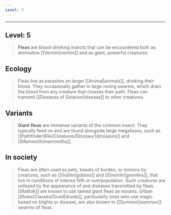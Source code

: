 ```yaml
---
Level: 3
---
```

---
Level: 5
---

> **Fleas** are blood-drinking insects that can be encountered both as diminutive [[Vermin|vermin]] and as giant, powerful creatures.



## Ecology

> Fleas live as parasites on larger [[Animal|animals]], drinking their blood. They occasionally gather in large roving swarms, which drain the blood from any creature that crosses their path. Fleas can transmit [[Diseases of Golarion|disease]] to other creatures.


## Variants

> **Giant fleas** are immense variants of the common insect. They typically feed on and are found alongside large megafauna, such as [[PathfinderWiki/Creatures/Dinosaur|dinosaurs]] and [[Mammoth|mammoths]].


## In society

> Fleas are often used as pets, beasts of burden, or minions by creatures, such as [[Goblin|goblins]] and [[Gremlin|gremlins]], that live in conditions of intense filth or overpopulation. Such creatures are unfazed by the appearance of and diseases transmitted by fleas. [[Ratfolk]] are known to use tamed giant fleas as mounts. Urban [[Rules/Classes/Druid|druids]], particularly ones who use magic based on blights or disease, are also known to [[Summon|summon]] swarms of fleas.








